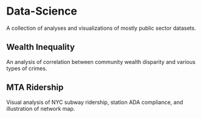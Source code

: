 # Data-Science

A collection of analyses and visualizations of mostly public sector datasets.

## Wealth Inequality
An analysis of correlation between community wealth disparity and various types of crimes.

## MTA Ridership
Visual analysis of NYC subway ridership, station ADA compliance, and illustration of network map.
